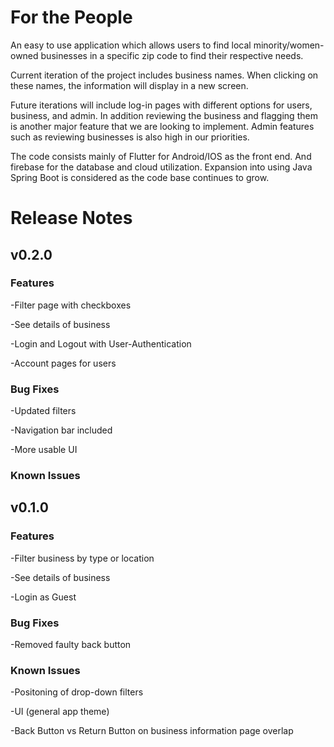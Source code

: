 # For the People

An easy to use application which allows users to find local minority/women-owned businesses in a specific zip code to find their respective needs.

Current iteration of the project includes business names. When clicking on these names, the information will display in a new screen.

Future iterations will include log-in pages with different options for users, business, and admin. In addition reviewing the business and flagging them is another major 
feature that we are looking to implement. Admin features such as reviewing businesses is also high in our priorities.

The code consists mainly of Flutter for Android/IOS as the front end. And firebase for the database and cloud utilization. Expansion into using Java Spring Boot is 
considered as the code base continues to grow.

# Release Notes

## v0.2.0
### Features
-Filter page with checkboxes

-See details of business

-Login and Logout with User-Authentication

-Account pages for users
### Bug Fixes
-Updated filters

-Navigation bar included

-More usable UI

### Known Issues



## v0.1.0
### Features
-Filter business by type or location

-See details of business

-Login as Guest
### Bug Fixes
-Removed faulty back button

### Known Issues
-Positoning of drop-down filters

-UI (general app theme)

-Back Button vs Return Button on business information page overlap
